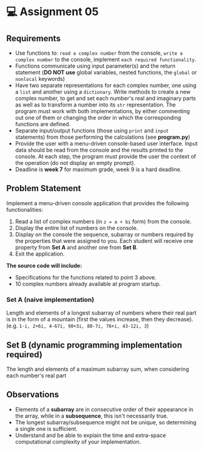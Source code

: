 # :computer: Assignment 05

## Requirements
- Use functions to: `read a complex number` from the console, `write a complex number` to the console, implement `each required functionality`.
- Functions communicate using input parameter(s) and the return statement (**DO NOT use** global variables, nested functions, the `global` or `nonlocal` keywords)
- Have two separate representations for each complex number, one using a `list` and another using a `dictionary`. Write methods to create a new complex number, to get and set each number's real and imaginary parts as well as to transform a number into its `str` representation. The program must work with both implementations, by either commenting out one of them or changing the order in which the corresponding functions are defined.
- Separate input/output functions (those using `print` and `input` statements) from those performing the calculations (see **program.py**)
- Provide the user with a menu-driven console-based user interface. Input data should be read from the console and the results printed to the console. At each step, the program must provide the user the context of the operation (do not display an empty prompt).
- Deadline is **week 7** for maximum grade, week 9 is a hard deadline.

## Problem Statement
Implement a menu-driven console application that provides the following functionalities:
1. Read a list of complex numbers (in `z = a + bi` form) from the console.
2. Display the entire list of numbers on the console.
3. Display on the console the sequence, subarray or numbers required by the properties that were assigned to you. Each student will receive one property from **Set A** and another one from **Set B**.
4. Exit the application.

**The source code will include:**
- Specifications for the functions related to point 3 above. 
- 10 complex numbers already available at program startup.

### Set A (naive implementation)
Length and elements of a longest subarray of numbers where their	real part is in the form of a mountain (first the values increase, then they decrease). (e.g. `1-i, 2+6i, 4-67i, 90+3i, 80-7i, 76+i, 43-12i, 3`)

## Set B (dynamic programming implementation required)
The length and elements of a maximum subarray sum, when considering each number's real part

## Observations
- Elements of a **subarray** are in consecutive order of their appearance in the array, while in a **subsequence**, this isn't necessarily true.
- The longest subarray/subsequence might not be unique, so determining a single one is sufficient.
- Understand and be able to explain the time and extra-space computational complexity of your implementation. 
